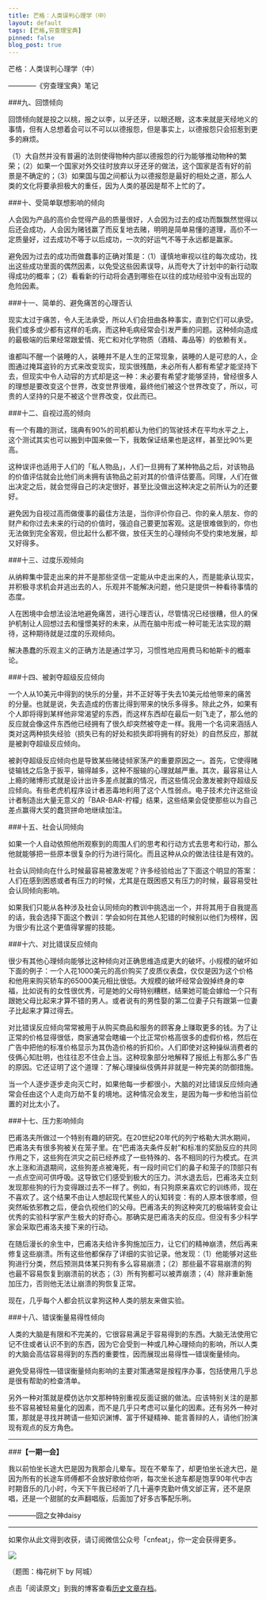 ```yaml
---
title: 芒格：人类误判心理学（中）
layout: default
tags: [芒格,穷查理宝典]
pinned: false
blog_post: true
---
```



芒格：人类误判心理学（中）

————《穷查理宝典》笔记

###九、回馈倾向

回馈倾向就是投之以桃，报之以李，以牙还牙，以眼还眼，这本来就是天经地义的事情，但有人总想着会可以不可以以德报怨，但是事实上，以德报怨只会招惹到更多的麻烦。

（1）大自然并没有普遍的法则使得物种内部以德报怨的行为能够推动物种的繁荣；（2）如果一个国家对外交往时放弃以牙还牙的做法，这个国家是否有好的前景是不确定的；（3）如果国与国之间都认为以德报怨是最好的相处之道，那么人类的文化将要承担极大的重任，因为人类的基因是帮不上忙的了。


###十、受简单联想影响的倾向

人会因为产品的高价会觉得产品的质量很好，人会因为过去的成功而飘飘然觉得以后还会成功，人会因为赌钱赢了而反复地去赌，明明是简单易懂的道理，高价不一定质量好，过去成功不等于以后成功，一次的好运气不等于永远都是赢家。

避免因为过去的成功而做蠢事的正确对策是：（1）谨慎地审视以往的每次成功，找出这些成功里面的偶然因素，以免受这些因素误导，从而夸大了计划中的新行动取得成功的概率；（2）看看新的行动将会遇到哪些在以往的成功经验中没有出现的危险因素。


###十一、简单的、避免痛苦的心理否认

现实太过于痛苦，令人无法承受，所以人们会扭曲各种事实，直到它们可以承受。我们或多或少都有这样的毛病，而这种毛病经常会引发严重的问题。这种倾向造成的最极端的后果经常跟爱情、死亡和对化学物质（酒精、毒品等）的依赖有关。

谁都叫不醒一个装睡的人，装睡并不是人生的正常现象，装睡的人是可悲的人，企图通过掩耳盗铃的方式来改变现实，现实很残酷，未必所有人都有希望才能坚持下去，但现实中令人动容的方式却是这一种：未必要有希望才能够坚持，曾经很多人的理想是要改变这个世界，改变世界很难，最终他们被这个世界改变了，所以，可贵的人坚持的只是不被这个世界改变，仅此而已。

###十二、自视过高的倾向

有一个有趣的测试，瑞典有90%的司机都认为他们的驾驶技术在平均水平之上，这个测试其实也可以搬到中国来做一下，我敢保证结果也是这样，甚至比90%更高。

这种误评也适用于人们的「私人物品」，人们一旦拥有了某种物品之后，对该物品的价值评估就会比他们尚未拥有该物品之前对其的价值评估要高。同理，人们在做出决定之后，就会觉得自己的决定很好，甚至比没做出这种决定之前所认为的还要好。

避免因为自视过高而做傻事的最佳方法是，当你评价你自己、你的亲人朋友、你的财产和你过去未来的行动的价值时，强迫自己要更加客观。这是很难做到的，你也无法做到完全客观，但比起什么都不做，放任天生的心理倾向不受约束地发展，却又好得多。


###十三、过度乐观倾向

从纳粹集中营走出来的并不是那些坚信一定能从中走出来的人，而是能承认现实，并积极寻求机会并逃出去的人，乐观并不能解决问题，他只是提供一种看待事情的态度。

人在困境中会想法设法地避免痛苦，进行心理否认，尽管情况已经很糟，但人的保护机制让人回想过去和憧憬美好的未来，从而在脑中形成一种可能无法实现的期待，这种期待就是过度的乐观倾向。

解决愚蠢的乐观主义的正确方法是通过学习，习惯性地应用费马和帕斯卡的概率论。

###十四、被剥夺超级反应倾向

一个人从10美元中得到的快乐的分量，并不正好等于失去10美元给他带来的痛苦的分量。也就是说，失去造成的伤害比得到带来的快乐多得多。除此之外，如果有个人即将得到某样他非常渴望的东西，而这样东西却在最后一刻飞走了，那么他的反应就会像这件东西他已经拥有了很久却突然被夺走一样。我用一个名词来涵括人类对这两种损失经验（损失已有的好处和损失即将拥有的好处）的自然反应，那就是被剥夺超级反应倾向。

被剥夺超级反应倾向也是导致某些赌徒倾家荡产的重要原因之一。首先，它使得赌徒输钱之后急于扳平，输得越多，这种不服输的心理就越严重。其次，最容易让人上瘾的赌博形式就是设计出许多差点就赢的情况，而这些情况会激发被剥夺超级反应倾向。有些老虎机程序设计者恶毒地利用了这个人性弱点。电子技术允许这些设计者制造出大量无意义的「BAR-BAR-柠檬」结果，这些结果会促使那些以为自己差点赢得大奖的蠢货拼命地继续加注。

###十五、社会认同倾向

如果一个人自动依照他所观察到的周围人们的思考和行动方式去思考和行动，那么他就能够把一些原本很复杂的行为进行简化。而且这种从众的做法往往是有效的。

社会认同倾向在什么时候最容易被激发呢？许多经验给出了下面这个明显的答案：人们在感到困惑或者有压力的时候，尤其是在既困惑又有压力的时候，最容易受社会认同倾向影响。

如果我们只能从各种涉及社会认同倾向的教训中挑选出一个，并将其用于自我提高的话，我会选择下面这个教训：学会如何在其他人犯错的时候别以他们为榜样，因为很少有比这个更值得掌握的技能。


###十六、对比错误反应倾向

很少有其他心理倾向能够比这种倾向对正确思维造成更大的破坏。小规模的破坏如下面的例子：一个人花1000美元的高价购买了皮质仪表盘，仅仅是因为这个价格和他用来购买轿车的65000美元相比很低。大规模的破坏经常会毁掉终身的幸福，比如说有的女性很优秀，可是她的父母特别糟糕，结果她可能会嫁给一个只有跟她父母比起来才算不错的男人。或者说有的男性娶的第二位妻子只有跟第一位妻子比起来才算过得去。

对比错误反应倾向常常被用于从购买商品和服务的顾客身上赚取更多的钱。为了让正常的价格显得很低，商家通常会瞎编一个比正常价格高很多的虚假价格，然后在广告中把他的标准价格显示为其伪造价格的折扣价。人们即使对这种操纵消费者的伎俩心知肚明，也往往忍不住会上当。这种现象部分地解释了报纸上有那么多广告的原因。它还证明了这个道理：了解心理操纵伎俩并非就是一种完美的防御措施。
 
当一个人逐步逐步走向灭亡时，如果他每一步都很小，大脑的对比错误反应倾向通常会任由这个人走向万劫不复的境地。这种情况会发生，是因为每一步和他当前位置的对比太小了。


###十七、压力影响倾向

巴甫洛夫所做过一个特别有趣的研究。在20世纪20年代的列宁格勒大洪水期间，巴甫洛夫有很多狗被关在笼子里。在“巴甫洛夫条件反射”和标准的奖励反应的共同作用之下，这些狗在洪灾之前已经养成了一些特殊的、各不相同的行为模式。在洪水上涨和消退期间，这些狗差点被淹死，有一段时间它们的鼻子和笼子的顶部只有一点点空间可供呼吸。这导致它们感受到极大的压力。洪水退去后，巴甫洛夫立刻发现那些狗的行为变得跟过去不一样了。例如，有只狗原来喜欢它的训练师，现在不喜欢了。这个结果不由让人想起现代某些人的认知转变：有的人原本很孝顺，但突然皈依邪教之后，便会仇视他们的父母。巴甫洛夫的狗这种突兀的极端转变会让优秀的实验科学家产生极大的好奇心。那确实是巴甫洛夫的反应。但没有多少科学家会采取巴甫洛夫接下来的行动。

在随后漫长的余生中，巴甫洛夫给许多狗施加压力，让它们的精神崩溃，然后再来修复这些崩溃。所有这些他都保存了详细的实验记录。他发现：（1）他能够对这些狗进行分类，然后预测具体某只狗有多么容易崩溃；（2）那些最不容易崩溃的狗也最不容易恢复到崩溃前的状态；（3）所有狗都可以被弄崩溃；（4）除非重新施加压力，否则他无法让崩溃的狗恢复正常。
 
现在，几乎每个人都会抗议拿狗这种人类的朋友来做实验。


###十八、错误衡量易得性倾向

人类的大脑是有限和不完美的，它很容易满足于容易得到的东西。大脑无法使用它记不住或者认识不到的东西，因为它会受到一种或几种心理倾向的影响，所以人类的大脑会高估容易得到的东西的重要性，因而展现出易得性—错误衡量倾向。

避免受易得性—错误衡量倾向影响的主要对策通常是按程序办事，包括使用几乎总是很有帮助的检查清单。
 
另外一种对策就是模仿达尔文那种特别重视反面证据的做法。应该特别关注的是那些不容易被轻易量化的因素，而不是几乎只考虑可以量化的因素。还有另外一种对策，那就是寻找并聘请一些知识渊博、富于怀疑精神、能言善辩的人，请他们扮演现有观点的反方角色。

---

###**【一期一会】**


我以前怕坐长途大巴是因为我那会儿晕车。现在不晕车了，却更怕坐长途大巴，是因为所有的长途车师傅都不会放好歌给你听，每次坐长途车都是饱享90年代中古时期音乐的几小时，今天下午我已经听了几十遍李克勤叶倩文邰正宵，还不是原唱，还是一个甜腻的女声翻唱版，后面加了好多古筝配乐咧。

————囧之女神daisy

----

如果你从此文得到收获，请订阅微信公众号「cnfeat」，你一定会获得更多。

![](http://cnfeat.qiniudn.com/signitrue-2014-11-15.jpg)

（题图：梅花树下 by 阿城）

点击「阅读原文」到我的博客查看[历史文章存档](http://cnfeat.com)。
